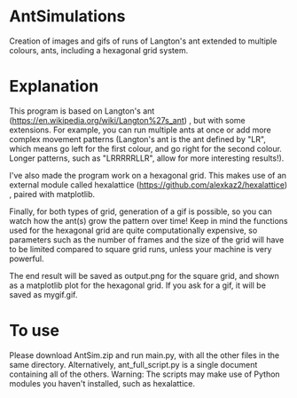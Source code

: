 # AntSimulations
Creation of images and gifs of runs of Langton's ant extended to multiple colours, ants, including a hexagonal grid system.

# Explanation
This program is based on Langton's ant (https://en.wikipedia.org/wiki/Langton%27s_ant)
, but with some extensions. For example, you can run
multiple ants at once or add more complex movement patterns (Langton's ant
is the ant defined by "LR", which means go left for the first colour, and go
right for the second colour. Longer patterns, such as "LRRRRRLLR", allow for
more interesting results!).

I've also made the program work on a hexagonal
grid. This makes use of an external module called hexalattice (https://github.com/alexkaz2/hexalattice)
, paired with matplotlib.

Finally, for both types of
grid, generation of a gif is possible, so you can watch how the ant(s) grow the
pattern over time! Keep in mind the functions used for the hexagonal grid are
quite computationally expensive, so parameters such as the number of frames
and the size of the grid will have to be limited compared to square grid runs,
unless your machine is very powerful.

The end result will be saved as output.png for the square grid, and shown as a
matplotlib plot for the hexagonal grid. If you ask for a gif, it will be saved
as mygif.gif.

# To use
Please download AntSim.zip and run main.py, with all the other files in the same directory. Alternatively, ant_full_script.py is a single document containing all of the others.
Warning: The scripts may make use of Python modules you haven't installed, such as hexalattice.
